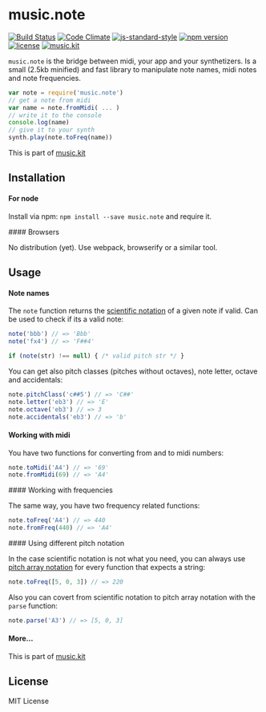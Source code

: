 # music.note

[![Build Status](https://travis-ci.org/danigb/music.note.svg?branch=master)](https://travis-ci.org/danigb/music.note)
[![Code Climate](https://codeclimate.com/github/danigb/music.note/badges/gpa.svg)](https://codeclimate.com/github/danigb/music.note)
[![js-standard-style](https://img.shields.io/badge/code%20style-standard-brightgreen.svg?style=flat)](https://github.com/feross/standard)
[![npm version](https://img.shields.io/npm/v/music.note.svg)](https://www.npmjs.com/package/music.note)
[![license](https://img.shields.io/npm/l/music.note.svg)](https://www.npmjs.com/package/music.note)
[![music.kit](https://img.shields.io/badge/music-kit-yellow.svg)](https://github.com/danigb/music.kit)

`music.note` is the bridge between midi, your app and your synthetizers. Is a small (2.5kb minified) and fast library to manipulate note names, midi notes and note frequencies.

```js
var note = require('music.note')
// get a note from midi
var name = note.fromMidi( ... )
// write it to the console
console.log(name)
// give it to your synth
synth.play(note.toFreq(name))
```

This is part of [music.kit](https://github.com/danigb/music.kit)

## Installation

#### For node

Install via npm: `npm install --save music.note` and require it.

#### Browsers

No distribution (yet). Use webpack, browserify or a similar tool.

## Usage

#### Note names

The `note` function returns the [scientific notation](https://en.wikipedia.org/wiki/Scientific_pitch_notation) of a given note if valid. Can be used to check if its a valid note:

```js
note('bbb') // => 'Bbb'
note('fx4') // => 'F##4'

if (note(str) !== null) { /* valid pitch str */ }
```

You can get also pitch classes (pitches without octaves), note letter, octave and accidentals:

```js
note.pitchClass('c##5') // => 'C##'
note.letter('eb3') // => 'E'
note.octave('eb3') // => 3
note.accidentals('eb3') // => 'b'
```

#### Working with midi

You have two functions for converting from and to midi numbers:

```js
note.toMidi('A4') // => '69'
note.fromMidi(69) // => 'A4'
```

#### Working with frequencies

The same way, you have two frequency related functions:

```js
note.toFreq('A4') // => 440
note.fromFreq(440) // => 'A4'
```

#### Using different pitch notation

In the case scientific notation is not what you need, you can always use [pitch array notation](https://github.com/danigb/pitch-array) for every function that expects a string:

```js
note.toFreq([5, 0, 3]) // => 220
```

Also you can covert from scientific notation to pitch array notation with the `parse` function:

```js
note.parse('A3') // => [5, 0, 3]
```

#### More...

This is part of [music.kit](https://github.com/danigb/music.kit)

## License

MIT License
